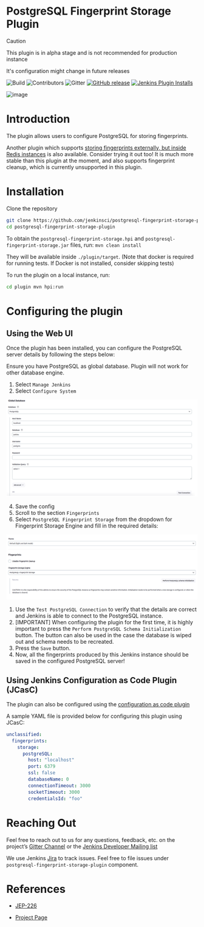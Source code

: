 # PostgreSQL Fingerprint Storage Plugin

> [!CAUTION]
> This plugin is in alpha stage and is not recommended for production instance
>
> It's configuration might change in future releases

![Build](https://ci.jenkins.io/job/Plugins/job/postgresql-fingerprint-storage-plugin/job/main/badge/icon)
![Contributors](https://img.shields.io/github/contributors/jenkinsci/postgresql-fingerprint-storage-plugin.svg?color=blue)
![Gitter](https://badges.gitter.im/jenkinsci/external-fingerprint-storage.svg)
[![GitHub release](https://img.shields.io/github/release/jenkinsci/postgresql-fingerprint-storage-plugin.svg?label=changelog)](https://github.com/jenkinsci/postgresql-fingerprint-storage-plugin/releases/latest)
[![Jenkins Plugin Installs](https://img.shields.io/jenkins/plugin/i/postgresql-fingerprint-storage.svg?color=blue)](https://plugins.jenkins.io/postgresql-fingerprint-storage)

![image](docs/images/logo.png)

# Introduction

The plugin allows users to configure PostgreSQL for storing
fingerprints.

Another plugin which supports [storing fingerprints externally, but
inside Redis
instances](https://github.com/jenkinsci/redis-fingerprint-storage-plugin/)
is also available. Consider trying it out too! It is much more stable
than this plugin at the moment, and also supports fingerprint cleanup,
which is currently unsupported in this plugin.

# Installation

Clone the repository

```bash
git clone https://github.com/jenkinsci/postgresql-fingerprint-storage-plugin
cd postgresql-fingerprint-storage-plugin
```

To obtain the `postgresql-fingerprint-storage.hpi` and
`postgresql-fingerprint-storage.jar` files, run: `mvn clean install`

They will be available inside `./plugin/target`. (Note that docker is
required for running tests. If Docker is not installed, consider
skipping tests)

To run the plugin on a local instance, run:

```bash
cd plugin mvn hpi:run
```

# Configuring the plugin

## Using the Web UI

Once the plugin has been installed, you can configure the PostgreSQL
server details by following the steps below:

Ensure you have PostgreSQL as global database. Plugin will not work for other database engine.

1.  Select `Manage Jenkins`
2.  Select `Configure System`

![image](docs/images/database_config.png)

4.  Save the config
4.  Scroll to the section `Fingerprints`
5.  Select `PostgreSQL Fingerprint Storage` from the dropdown for
    Fingerprint Storage Engine and fill in the required details:

![image](docs/images/config_page.png)

  1.  Use the `Test PostgreSQL Connection` to verify that the details
      are correct and Jenkins is able to connect to the PostgreSQL
      instance.
  2.  \[IMPORTANT\] When configuring the plugin for the first time, it
      is highly important to press the
      `Perform PostgreSQL Schema Initialization` button. The button can
      also be used in the case the database is wiped out and schema
      needs to be recreated.
  3.  Press the `Save` button.
  4.  Now, all the fingerprints produced by this Jenkins instance should
      be saved in the configured PostgreSQL server!

## Using Jenkins Configuration as Code Plugin (JCasC)

The plugin can also be configured using the [configuration as code
plugin](https://github.com/jenkinsci/configuration-as-code-plugin)

A sample YAML file is provided below for configuring this plugin using
JCasC:

```yaml
unclassified:
  fingerprints:
    storage:
      postgreSQL:
        host: "localhost"
        port: 6379
        ssl: false
        databaseName: 0
        connectionTimeout: 3000
        socketTimeout: 3000
        credentialsId: "foo"
```

# Reaching Out

Feel free to reach out to us for any questions, feedback, etc. on the
project’s [Gitter
Channel](https://gitter.im/jenkinsci/external-fingerprint-storage) or
the [Jenkins Developer Mailing
list](mailto:jenkinsci-dev@googlegroups.com)

We use Jenkins [Jira](https://issues.jenkins-ci.org/) to track issues.
Feel free to file issues under `postgresql-fingerprint-storage-plugin`
component.

# References

- [JEP-226](https://github.com/jenkinsci/jep/tree/master/jep/226)

- [Project
  Page](https://www.jenkins.io/projects/gsoc/2020/projects/external-fingerprint-storage/)
